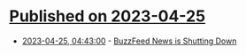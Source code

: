 # [Published on 2023-04-25](index.md)

* [2023-04-25, 04:43:00](https://soylentnews.org/article.pl?sid=23/04/24/1235219&from=rss) - [BuzzFeed News is Shutting Down](https://soylentnews.org/article.pl?sid=23/04/24/1235219&from=rss)

